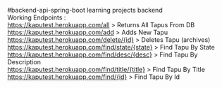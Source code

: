 #backend-api-spring-boot
learning projects backend
<br />
Working Endpoints :
<br />
https://kaputest.herokuapp.com/all > Returns All Tapus From DB
<br />
https://kaputest.herokuapp.com/add > Adds New Tapu
<br />
https://kaputest.herokuapp.com/delete/{id} > Deletes Tapu (archives)
<br />
https://kaputest.herokuapp.com/find/state/{state} > Find Tapu By State
<br />
https://kaputest.herokuapp.com/find/desc/{desc} > Find Tapu By Description
<br />
https://kaputest.herokuapp.com/find/title/{title} > Find Tapu By Title
<br />
https://kaputest.herokuapp.com/find/{id} > Find Tapu By Id
